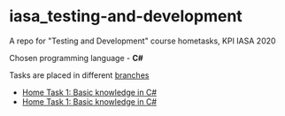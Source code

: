 # iasa_testing-and-development
A repo for "Testing and Development" course hometasks, KPI IASA 2020

Chosen programming language - **C#**

Tasks are placed in different [branches](https://github.com/AnatoliyKuzminchuk/iasa_testing-and-development/branches)
* [Home Task 1: Basic knowledge in C#](https://github.com/AnatoliyKuzminchuk/iasa_testing-and-development/tree/anatoliy.kuzminchuk_lab1)
* [Home Task 1: Basic knowledge in C#](https://github.com/AnatoliyKuzminchuk/iasa_testing-and-development/tree/anatoliy.kuzminchuk_lab1)
